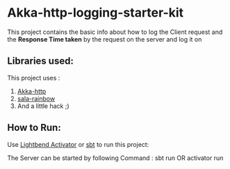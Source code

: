 # Akka-http-logging-starter-kit
This project contains the basic info about how to log the Client request and the **Response Time taken** by the request on the server and log it on 

## Libraries used:

This project uses :

1. [Akka-http](http://doc.akka.io/docs/akka/2.4.8/scala.html)
2. [sala-rainbow](https://github.com/ktoso/scala-rainbow)
3. And a little hack ;)

## How to Run:
Use [Lightbend Activator](https://www.lightbend.com/activator/docs) or [sbt](http://www.scala-sbt.org/) to run this project:

The Server can be started by following Command :
    sbt run
OR
    activator run
